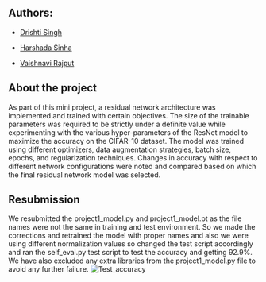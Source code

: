  ## Authors:
 * [Drishti Singh](ds6730@nyu.edu)
 
 * [Harshada Sinha](hs4703@nyu.edu)
 
 * [Vaishnavi Rajput](vr2229@nyu.edu)
 
 ## About the project
 
 As part of this mini project, a residual network architecture was implemented and trained with certain objectives. The size of the trainable parameters was required to be strictly under a definite value while experimenting with the various hyper-parameters of the ResNet model to maximize the accuracy on the CIFAR-10 dataset. The model was trained using different optimizers, data augmentation strategies, batch size, epochs, and regularization techniques. Changes in accuracy with respect to different network configurations were noted and compared based on which the final residual network model was selected. 
 
 
 ## Resubmission
 
 
We resubmitted the project1_model.py and project1_model.pt as the file names were not the same in training and test environment. So we made the corrections and retrained the model with proper names and also we were using different normalization values so changed the test script accordingly and ran the self_eval.py test script to test the accuracy and getting 92.9%. We have also excluded any extra libraries from the project1_model.py file to avoid any further failure. 
![Test_accuracy](https://user-images.githubusercontent.com/85714572/161825824-37028b6e-dacb-46de-aa56-6208d4b7cc07.PNG)
